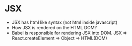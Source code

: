 
# JSX
 * JSX has html like syntax (not html inside javascript)
 * How JSX is rendered on the HTML DOM?
 *  Babel is responsible for rendering JSX into DOM. JSX => React.createElement => Object => HTML(DOM)


